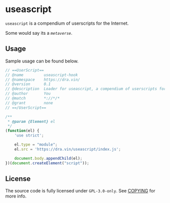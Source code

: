 # useascript

`useascript` is a compendium of userscripts for the Internet.

Some would say its a _`metaverse`_.

## Usage

Sample usage can be found below.

```js
// ==UserScript==
// @name         useascript-hook
// @namespace    https://dra.vin/
// @version      0.1
// @description  Loader for useascript, a compendium of userscripts for the Web
// @author       You
// @match        *://*/*
// @grant        none
// ==/UserScript==

/**
 * @param {Element} el
 */
(function(el) {
    'use strict';

    el.type = "module";
    el.src = 'https://dra.vin/useascript/index.js';

    document.body.appendChild(el);
})(document.createElement("script"));
```

## License

The source code is fully licensed under `GPL-3.0-only`. See [COPYING](./COPYING) for more info.
